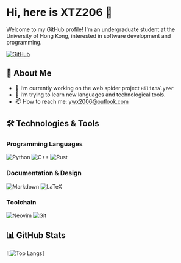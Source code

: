 # Hi, here is XTZ206 👋

Welcome to my GitHub profile!
I'm an undergraduate student at the University of Hong Kong, interested in software development and programming.

[![GitHub](https://img.shields.io/badge/-GitHub-181717?style=flat-square&logo=github&logoColor=white)](https://www.github.com/XTZ206)

## 🚀 About Me

- 🔭 I’m currently working on the web spider project `BiliAnalyzer`
- 🌱 I’m trying to learn new languages and technological tools.
- 📫 How to reach me: [ywx2006@outlook.com](mailto:ywx2006@outlook.com)

## 🛠️ Technologies & Tools

### Programming Languages
![Python](https://img.shields.io/badge/-Python-3776AB?style=flat-square&logo=python&logoColor=white)
![C++](https://img.shields.io/badge/-C++-00599C?style=flat-square&logo=c%2b%2b&logoColor=white)
![Rust](https://img.shields.io/badge/-Rust-000000?style=flat-square&logo=rust&logoColor=white)

### Documentation & Design
![Markdown](https://img.shields.io/badge/-Markdown-000000?style=flat-square&logo=markdown&logoColor=white)
![LaTeX](https://img.shields.io/badge/-LaTeX-008080?style=flat-square&logo=latex&logoColor=white)

### Toolchain
![Neovim](https://img.shields.io/badge/-Neovim-57A143?style=flat-square&logo=neovim&logoColor=white)
![Git](https://img.shields.io/badge/-Git-F05032?style=flat-square&logo=git&logoColor=white)

## 📊 GitHub Stats
![![Top Langs](https://github-readme-stats.vercel.app/api/top-langs/?username=xtz206)]
